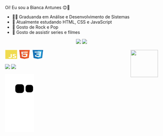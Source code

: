  Oi! Eu sou a Bianca Antunes 😊🖖

- 👩‍🎓 Graduanda em Análise e Desenvolvimento de Sistemas
- 📓 Atualmente estudando HTML, CSS e JavaScript
- 🎵 Gosto de Rock e Pop
- 🎥 Gosto de assistir series e filmes
<div align="center">
  <img height="180em" src="https://github-readme-stats.vercel.app/api?username=biancaantunes98&show_icons=true&theme=jolly&include_all_commits=true&count_private=true"/>
  <img height="180em" src="https://github-readme-stats.vercel.app/api/top-langs/?username=biancaantunes98&layout=compact&langs_count=7&theme=jolly"/>
</div>
<div style="display: inline_block"><br>
  <img align="center" alt="Js" height="30" width="40" src="https://raw.githubusercontent.com/devicons/devicon/master/icons/javascript/javascript-plain.svg">
  <img align="center" alt="HTML" height="30" width="40" src="https://raw.githubusercontent.com/devicons/devicon/master/icons/html5/html5-original.svg">
  <img align="center" alt="CSS" height="30" width="40" src="https://raw.githubusercontent.com/devicons/devicon/master/icons/css3/css3-original.svg">
  <img align="right" width="90" height="90" src="https://media.giphy.com/media/LQOq3jrQAuInzSmNm9/giphy.gif">
</div>
<div style="display: inline_block"><br> 
  <a href = "mailto:bianca.antunes98@gmail.com"><img src="https://img.shields.io/badge/-Gmail-%23333?style=for-the-badge&logo=gmail&logoColor=white" target="_blank"></a>
  <a href="https://www.linkedin.com/in/bianca-antunes-silva/" target="_blank"><img src="https://img.shields.io/badge/-LinkedIn-%230077B5?style=for-the-badge&logo=linkedin&logoColor=white" target="_blank"></a> 
  
  ![Snake animation](https://github.com/biancaantunes98/biancaantunes98/blob/output/github-contribution-grid-snake.svg)
 
</div>
